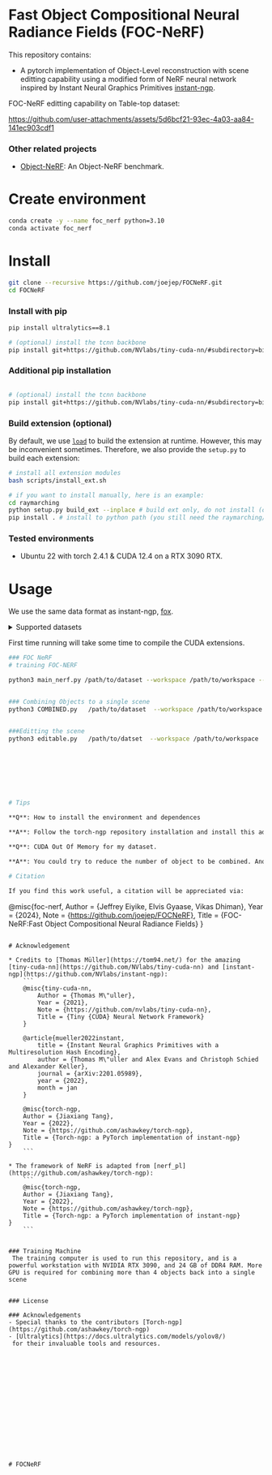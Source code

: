 # Fast Object Compositional Neural Radiance Fields (FOC-NeRF)
This repository contains:
* A pytorch implementation of Object-Level reconstruction with scene editting capability using a modified form of NeRF
neural network inspired by Instant Neural Graphics Primitives [instant-ngp](https://github.com/NVlabs/instant-ngp).



FOC-NeRF editting capability on Table-top dataset:

https://github.com/user-attachments/assets/5d6bcf21-93ec-4a03-aa84-141ec903cdf1




### Other related projects

* [Object-NeRF](https://github.com/zju3dv/object_nerf): An Object-NeRF benchmark.

# Create environment
```bash
conda create -y --name foc_nerf python=3.10
conda activate foc_nerf
```

# Install
```bash
git clone --recursive https://github.com/joejep/FOCNeRF.git
cd FOCNeRF
```

### Install with pip
```bash
pip install ultralytics==8.1

# (optional) install the tcnn backbone
pip install git+https://github.com/NVlabs/tiny-cuda-nn/#subdirectory=bindings/torch
```


### Additional pip installation
```bash

# (optional) install the tcnn backbone
pip install git+https://github.com/NVlabs/tiny-cuda-nn/#subdirectory=bindings/torch
```


### Build extension (optional)
By default, we use [`load`](https://pytorch.org/docs/stable/cpp_extension.html#torch.utils.cpp_extension.load) to build the extension at runtime.
However, this may be inconvenient sometimes.
Therefore, we also provide the `setup.py` to build each extension:
```bash
# install all extension modules
bash scripts/install_ext.sh

# if you want to install manually, here is an example:
cd raymarching
python setup.py build_ext --inplace # build ext only, do not install (only can be used in the parent directory)
pip install . # install to python path (you still need the raymarching/ folder, since this only install the built extension.)
```

### Tested environments
* Ubuntu 22 with torch 2.4.1 & CUDA 12.4 on a RTX 3090 RTX.



# Usage

We use the same data format as instant-ngp, [fox](https://github.com/NVlabs/instant-ngp/tree/master/data/nerf/fox). 


<details>
  <summary> Supported datasets </summary>

  * [Table-top](https://drive.google.com/drive/u/1/folders/11G4Jg7iP85TAJ8SCxPZMhhSFFwjEByys) 


  * [Cube Diorama Dataset](https://github.com/jc211/nerf-cube-diorama-dataset)

</details>

First time running will take some time to compile the CUDA extensions.

```bash
### FOC NeRF 
# training FOC-NERF

python3 main_nerf.py /path/to/dataset --workspace /path/to/workspace --fp16 --tcnn  --iters 30000 --yolo_model /path/to/yoloseg/checkpoint.pt


### Combining Objects to a single scene
python3 COMBINED.py   /path/to/dataset  --workspace /path/to/workspace    --objects_of_interest book cup  --ckpt_dir /path/to/checkpoint


###Editting the scene 
python3 editable.py   /path/to/datset  --workspace /path/to/workspace  --ckpt_dir /path/to/trained_checkpoints  --objects_of_interest book cup  --edit-object book  --offset_x 0.01 --offset_y 0.01 --offset_z 0.60 








# Tips

**Q**: How to install the environment and dependences

**A**: Follow the torch-ngp repository installation and install this additional repository

**Q**: CUDA Out Of Memory for my dataset.

**A**: You could try to reduce the number of object to be combined. Another solution is to manually set `downscale` in `NeRFDataset` to lower the image resolution.

# Citation

If you find this work useful, a citation will be appreciated via:
```
@misc{foc-nerf,
    Author = {Jeffrey Eiyike, Elvis Gyaase, Vikas Dhiman},
    Year = {2024},
    Note = {https://github.com/joejep/FOCNeRF},
    Title = {FOC-NeRF:Fast Object Compositional Neural Radiance Fields}
}

```

# Acknowledgement

* Credits to [Thomas Müller](https://tom94.net/) for the amazing [tiny-cuda-nn](https://github.com/NVlabs/tiny-cuda-nn) and [instant-ngp](https://github.com/NVlabs/instant-ngp):
    ```
    @misc{tiny-cuda-nn,
        Author = {Thomas M\"uller},
        Year = {2021},
        Note = {https://github.com/nvlabs/tiny-cuda-nn},
        Title = {Tiny {CUDA} Neural Network Framework}
    }

    @article{mueller2022instant,
        title = {Instant Neural Graphics Primitives with a Multiresolution Hash Encoding},
        author = {Thomas M\"uller and Alex Evans and Christoph Schied and Alexander Keller},
        journal = {arXiv:2201.05989},
        year = {2022},
        month = jan
    }

    @misc{torch-ngp,
    Author = {Jiaxiang Tang},
    Year = {2022},
    Note = {https://github.com/ashawkey/torch-ngp},
    Title = {Torch-ngp: a PyTorch implementation of instant-ngp}
}
    ```

* The framework of NeRF is adapted from [nerf_pl](https://github.com/ashawkey/torch-ngp):
    ```
    @misc{torch-ngp,
    Author = {Jiaxiang Tang},
    Year = {2022},
    Note = {https://github.com/ashawkey/torch-ngp},
    Title = {Torch-ngp: a PyTorch implementation of instant-ngp}
}
    ```


### Training Machine 
 The training computer is used to run this repository, and is a powerful workstation with NVIDIA RTX 3090, and 24 GB of DDR4 RAM. More GPU is required for combining more than 4 objects back into a single scene


### License

### Acknowledgements
- Special thanks to the contributors [Torch-ngp](https://github.com/ashawkey/torch-ngp) 
- [Ultralytics](https://docs.ultralytics.com/models/yolov8/)
 for their invaluable tools and resources.





   

      
   

   





# FOCNeRF
